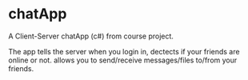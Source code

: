 # chatApp

A Client-Server chatApp (c#) from course project.

The app tells the server when you login in,
dectects if your friends are online or not.
allows you to send/receive messages/files to/from your friends. 

